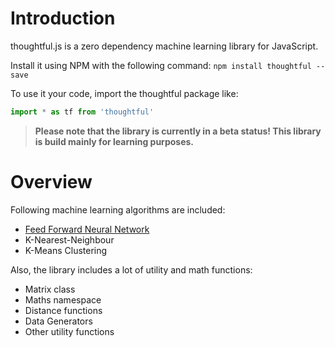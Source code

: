 # Introduction
thoughtful.js is a zero dependency machine learning library for JavaScript.

Install it using NPM with the following command:
`npm install thoughtful --save`

To use it your code, import the thoughtful package like:
```javascript
import * as tf from 'thoughtful'
```
> **Please note that the library is currently in a beta status! This library is build mainly for learning purposes.**

# Overview

Following machine learning algorithms are included:

- [Feed Forward Neural Network](feed-forward-neural-network)
- K-Nearest-Neighbour
- K-Means Clustering

Also, the library includes a lot of utility and math functions:

- Matrix class
- Maths namespace
- Distance functions
- Data Generators
- Other utility functions